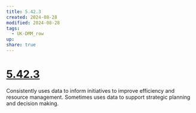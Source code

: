 ```yaml
---
title: 5.42.3
created: 2024-08-28
modified: 2024-08-28
tags:
  - UK-DMM_row
up: 
share: true
---
```

# [5.42.3](5.42.3.md)

Consistently uses data to inform initiatives to improve efficiency and resource management. Sometimes uses data to support strategic planning and decision making.
